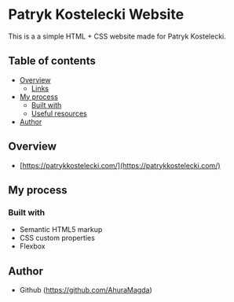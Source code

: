 # Patryk Kostelecki Website
This is a a simple HTML + CSS website made for Patryk Kostelecki.

## Table of contents
- [Overview](#overview)
  - [Links](#links)
- [My process](#my-process)
  - [Built with](#built-with)
  - [Useful resources](#useful-resources)
- [Author](#author)


## Overview
- [https://patrykkostelecki.com/](https://patrykkostelecki.com/)
## My process
### Built with
- Semantic HTML5 markup
- CSS custom properties
- Flexbox

## Author
- Github (https://github.com/AhuraMagda)

